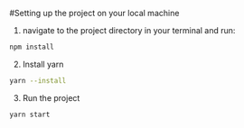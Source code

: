 #Setting up the project on your local machine
1. navigate to the project directory in your terminal and run:
```bash
npm install
```
2. Install yarn
```bash
yarn --install
```
3. Run the project
```bash
yarn start
```
